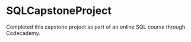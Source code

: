 # SQLCapstoneProject
Completed this capstone project as part of an online SQL course through Codecademy.

